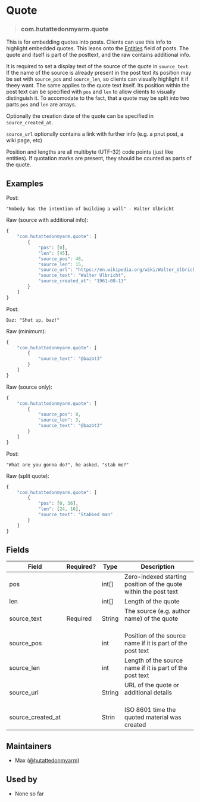 <!-- give your raw item a title -->
# Quote

<!-- specify the "type" for your raw item -->
> ### com.hutattedonmyarm.quote

<!-- provide a description of what your raw item represents -->
This is for embedding quotes into posts. Clients can use this info to highlight embedded quotes.
This leans onto the [Entities](https://pnut.io/docs/api/implementation/entities) field of posts. 
The quote and itself is part of the posttext, and the raw contains additional info. 

It is required to set a display text of the source of the quote in `source_text`. If the name of the source is already present in the post text its position may be set with `source_pos` and `source_len`, so clients can visually highlight it if theey want.
The same applies to the quote text itself. Its position within the post text can be specified with `pos` and `len` to allow clients to visually distinguish it. To accomodate to the fact, that a quote may be split into two parts `pos` and `len` are arrays.

Optionally the creation date of the quote can be specified in `source_created_at`.

`source_url` optionally contains a link with further info (e.g. a pnut post, a wiki page, etc)

Position and lengths are all multibyte (UTF-32) code points (just like entities).
If quotation marks are present, they should be counted as parts of the quote.


<!-- provide at least one example of what your raw might look like in the wild -->
## Examples
Post:
~~~
"Nobody has the intention of building a wall" - Walter Ulbricht
~~~
Raw (source with additional info):
~~~ js
{
    "com.hutattedonmyarm.quote": [
        {
            "pos": [0],
            "len": [45],
            "source_pos": 48,
            "source_len": 15,
            "source_url": "https://en.wikipedia.org/wiki/Walter_Ulbricht",
            "source_text": "Walter Ulbricht",
            "source_created_at": "1961-08-13"
        }
    ]
}
~~~
Post:
~~~
Baz: "Shut up, baz!"
~~~
Raw (minimum):
~~~ js
{
    "com.hutattedonmyarm.quote": [
        {
            "source_text": "@bazbt3"
        }
    ]
}
~~~
Raw (source only):
~~~ js
{
    "com.hutattedonmyarm.quote": [
        {
            "source_pos": 0,
            "source_len": 3,
            "source_text": "@bazbt3"
        }
    ]
}
~~~
Post:
~~~
"What are you gonna do?", he asked, "stab me?"
~~~
Raw (split quote):
~~~ js
{
    "com.hutattedonmyarm.quote": [
        {
            "pos": [0, 36],
            "len": [24, 10],
            "source_text": "Stabbed man"
        }
    ]
}
~~~

<!-- provide a complete description of the fields in the "value" object for your raw item -->
## Fields

| Field             | Required? | Type   | Description                                                      |
| ----------------- | --------- | ----   | -----------                                                      |
| pos               |           | int[]  | Zero-indexed starting position of the quote within the post text |
| len               |           | int[]  | Length of the quote                                              |
| source_text       | Required  | String | The source (e.g. author name) of the quote                       |
| source_pos        |           | int    | Position of the source name if it is part of the post text       |
| source_len        |           | int    | Length of the source name if it is part of the post text         |
| source_url        |           | String | URL of the quote or additional details                           |
| source_created_at |           | Strin  | ISO 8601 time the quoted material was created                    |

<!-- provide a way to contact you -->
## Maintainers
* Max ([@hutattedonmyarm](https://pnut.io/@hutattedonmyarm))

<!-- provide references to compatible apps / service -->
## Used by
* None so far
